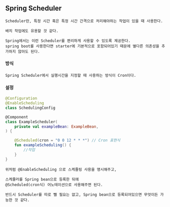## Spring Scheduler

    Scheduler란, 특정 시간 혹은 특정 시간 간격으로 처리해야하는 작업이 있을 때 사용한다.

    배치 작업에도 유용할 것 같다.

    Spring에서는 이런 Scheduler를 편리하게 사용할 수 있도록 제공한다.
    spring boot를 사용한다면 starter에 기본적으로 포함되어있기 때문에 별다른 의존성을 추가하지 않아도 된다.

#### 방식

    Spring Scheduler에서 실행시간을 지정할 때 사용하는 방식이 Cron이다.

#### 설정

```kotlin
@Configuration
@EnableScheduling
class SchedulingConfig

@Component
class ExampleScheduler(
    private val exampleBean: ExampleBean,
) {

    @Scheduled(cron = "0 0 12 * * *") // Cron 표현식
    fun exampleScheduling() {
        //작업
    }
}

```

    위처럼 @EnableScheduling 으로 스케쥴링 사용을 명시해주고,
    
    스케쥴러를 Spring bean으로 등록한 뒤에
    @Scheduled(cron식) 어노테이션으로 사용해주면 된다.

    반드시 Scheduler를 따로 뺄 필요는 없고, Spring bean으로 등록되어있으면 무엇이든 가능한 것 같다.
